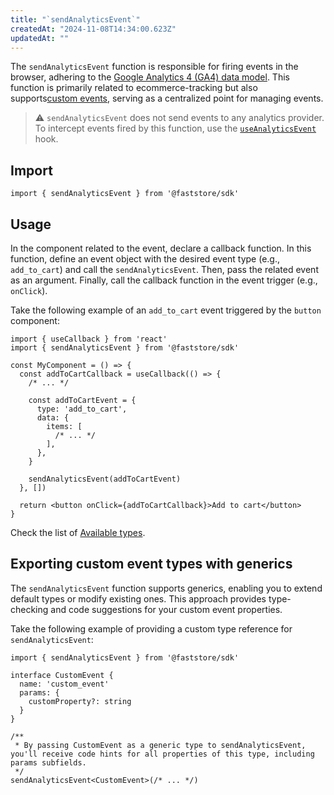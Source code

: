 ```yaml
---
title: "`sendAnalyticsEvent`"
createdAt: "2024-11-08T14:34:00.623Z"
updatedAt: ""
---
```


The `sendAnalyticsEvent` function is responsible for firing events in the browser, adhering to the [Google Analytics 4 (GA4) data model](https://developers.google.com/analytics/devguides/collection/ga4/reference/events). This function is primarily related to ecommerce-tracking but also supports[custom events](/LINK), serving as a centralized point for managing events.

> ⚠️ `sendAnalyticsEvent` does not send events to any analytics provider. To intercept events fired by this function, use the [`useAnalyticsEvent`](/LINK) hook.

## Import

```tsx
import { sendAnalyticsEvent } from '@faststore/sdk'
```

## Usage

In the component related to the event, declare a callback function. In this function, define an event object with the desired event type (e.g., `add_to_cart`) and call the `sendAnalyticsEvent`. Then, pass the related event as an argument. Finally, call the callback function in the event trigger (e.g., `onClick`).

Take the following example of an `add_to_cart` event triggered by the `button` component:

```tsx
import { useCallback } from 'react'
import { sendAnalyticsEvent } from '@faststore/sdk'

const MyComponent = () => {
  const addToCartCallback = useCallback(() => {
    /* ... */

    const addToCartEvent = {
      type: 'add_to_cart',
      data: {
        items: [
          /* ... */
        ],
      },
    }

    sendAnalyticsEvent(addToCartEvent)
  }, [])

  return <button onClick={addToCartCallback}>Add to cart</button>
}
```

Check the list of [Available types](/LINK).

## Exporting custom event types with generics

The `sendAnalyticsEvent` function supports generics, enabling you to extend default types or modify existing ones. This approach provides type-checking and code suggestions for your custom event properties.

Take the following example of providing a custom type reference for `sendAnalyticsEvent`:

```tsx
import { sendAnalyticsEvent } from '@faststore/sdk'

interface CustomEvent {
  name: 'custom_event'
  params: {
    customProperty?: string
  }
}

/**
 * By passing CustomEvent as a generic type to sendAnalyticsEvent, you'll receive code hints for all properties of this type, including params subfields.
 */
sendAnalyticsEvent<CustomEvent>(/* ... */)
```
